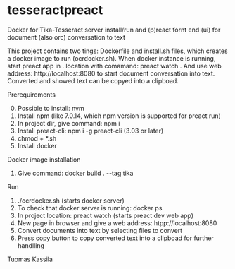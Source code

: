 # tesseractpreact
Docker for Tika-Tesseract server install/run and (p)react fornt end (ui) for document (also orc) conversation to text

This project contains two tings: Dockerfile and install.sh files, which creates a docker image to run (ocrdocker.sh). When docker instance is running, start preact app in . location with comamand: preact watch . And use web address: http://localhost:8080 to start document conversation into text. Converted and showed text can be copyed into a clipboad.

Prerequirements

0. Possible to install: nvm
1. Install npm (like 7.0.14, which npm version is supported for preact run) 
2. In project dir, give command: npm i 
3. Install preact-cli: npm i -g preact-cli (3.03 or later)
4. chmod + *.sh
5. Install docker

Docker image installation

1. Give command: docker build . --tag tika

Run

1. ./ocrdocker.sh (starts docker server)
2. To check that docker server is running: docker ps
2. In project location: preact watch (starts preact dev web app)
3. New page in browser and give a web address: htpp://localhost:8080
4. Convert documents into text by selecting files to convert
5. Press copy button to copy converted text into a clipboad for further handlling

Tuomas Kassila
